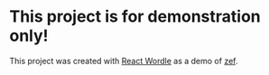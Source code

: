 # This project is for demonstration only!

This project was created with [React Wordle](https://github.com/cwackerfuss/react-wordle) as a demo of [zef](https://github.com/zefhub/zef).

